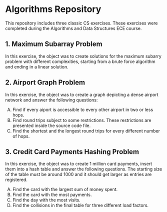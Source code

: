 # Algorithms Repository

This repository includes three classic CS exercises. These exercises were completed during the Algorithms and Data Structures ECE course.

## 1. Maximum Subarray Problem

In this exercise, the object was to create solutions for the maximum subarry problem with different complexities, starting from a brute force algorithm and ending in a linear solution.

## 2. Airport Graph Problem

In this exercise, the object was to create a graph depicting a dense airport network and answer the following questions:
<ol type="A">
  <li>Find if every aiport is accessible to every other airport in two or less hops.</li>
  <li>Find round trips subject to some restrictions. These restrictions are presented inside the source code file.</li>
  <li>Find the shortest and the longest round trips for every different number of hops.</li>
</ol>

## 3. Credit Card Payments Hashing Problem

In this exercise, the object was to create 1 million card payments, insert them into a hash table and answer the following questions. The starting size of the table must be around 1000 and it should get larger as entries are registered.
<ol type="A">
  <li>Find the card with the largest sum of money spent.</li>
  <li>Find the card with the most payments.</li>
  <li>Find the day with the most visits.</li>
  <li>Find the collisions in the final table for three different load factors.</li>
</ol>